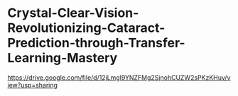 # Crystal-Clear-Vision-Revolutionizing-Cataract-Prediction-through-Transfer-Learning-Mastery


https://drive.google.com/file/d/12jLmgl9YNZFMg2SjnohCUZW2sPKzKHuv/view?usp=sharing

